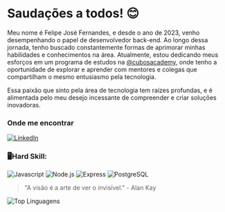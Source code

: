 # Saudações a todos! 😊

Meu nome é Felipe José Fernandes, e desde o ano de 2023, venho desempenhando o papel de desenvolvedor back-end. Ao longo dessa jornada, tenho buscado constantemente formas de aprimorar minhas habilidades e conhecimentos na área. Atualmente, estou dedicando meus esforços em um programa de estudos na [@cubosacademy](https://cubos.academy/), onde tenho a oportunidade de explorar e aprender com mentores e colegas que compartilham o mesmo entusiasmo pela tecnologia.

Essa paixão que sinto pela área de tecnologia tem raízes profundas, e é alimentada pelo meu desejo incessante de compreender e criar soluções inovadoras.

### Onde me encontrar
[![LinkedIn](https://img.shields.io/badge/LinkedIn-0077B5?style=for-the-badge&logo=linkedin&logoColor=white)]([in/felipe-jos%C3%A9-gon%C3%A7alves-48351a215](https://www.linkedin.com/in/felipe-jos%C3%A9-gon%C3%A7alves-48351a215/))

### 🖥️Hard Skill:
![Javascript](https://img.shields.io/badge/JavaScript-323330?style=for-the-badge&logo=javascript&logoColor=F7DF1E)
![Node.js](https://img.shields.io/badge/Node%20js-339933?style=for-the-badge&logo=nodedotjs&logoColor=white)
![Express](https://img.shields.io/badge/Express%20js-000000?style=for-the-badge&logo=express&logoColor=white)
![PostgreSQL](https://img.shields.io/badge/PostgreSQL-316192?style=for-the-badge&logo=postgresql&logoColor=white)

> "A visão é a arte de ver o invisível." - Alan Kay

![Top Linguagens](https://github-readme-stats.vercel.app/api/top-langs/?username=FelipejFernandes)
